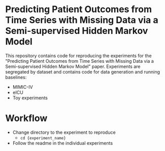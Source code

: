 # Predicting Patient Outcomes from Time Series with Missing Data via a Semi-supervised Hidden Markov Model

This repository contains code for reproducing the experiments for the "Predicting Patient Outcomes from Time Series with Missing Data via a Semi-supervised Hidden Markov Model" paper. Experiments are segregated by dataset and contains code for data generation and running baselines: 
 
 - MIMIC-IV
 - eICU
 - Toy experiments

# Workflow
- Change directory to the experiment to reproduce
	- `cd {experiment_name}`
- Follow the readme in the individual experiments